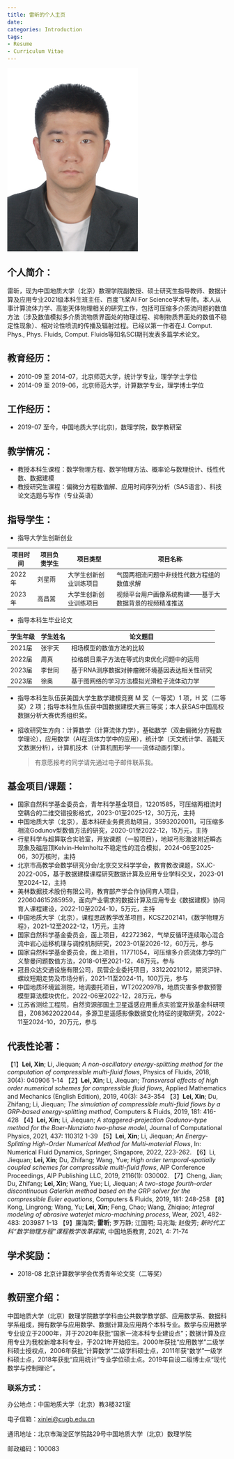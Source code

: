 ```yaml
---
title: 雷昕的个人主页
date:
categories: Introduction
tags:
- Resume
- Curriculum Vitae
---
```


![](/images/leixin.jpg)

## 个人简介：

雷昕，现为中国地质大学（北京）数理学院副教授、硕士研究生指导教师、数据计算及应用专业2021级本科生班主任、百度飞桨AI For Science学术导师。本人从事计算流体力学、高能天体物理相关的研究工作，包括可压缩多介质流问题的数值方法（涉及数值模拟多介质流物质界面处的物理过程、抑制物质界面处的数值不稳定性现象）、相对论性喷流的传播及辐射过程。已经以第一作者在J. Comput. Phys., Phys. Fluids, Comput. Fluids等知名SCI期刊发表多篇学术论文。

## 教育经历：

* 2010-09 至 2014-07，北京师范大学，统计学专业，理学学士学位
* 2014-09 至 2019-06，北京师范大学，计算数学专业，理学博士学位

## 工作经历：

* 2019-07 至今，中国地质大学(北京)，数理学院，数学教研室

## 教学情况：

* 教授本科生课程：数学物理方程、数学物理方法、概率论与数理统计、线性代数、数据建模
* 教授研究生课程：偏微分方程数值解、应用时间序列分析（SAS语言）、科技论文选题与写作（专业英语）

## 指导学生：

* 指导大学生创新创业

| 项目时间  | 项目负责学生  | 项目类型                 | 项目名称                                       |
| -------- | ----------- | ---------------------- | --------------------------------------------- |
| 2022年   | 刘星雨       | 大学生创新创业训练项目     | 气固两相流问题中非线性代数方程组的数值求解           |
| 2023年   | 高昌翯       | 大学生创新创业训练项目     | 视频平台用户画像系统构建——基于大数据背景的视频精准推送 |
<!--
| 2022年   | 周韬奎       | “摇篮杯”大学生创新创业大赛 | 泡沫、塑料、包装盒等压缩装置研制                    |
| 2023年   | 栗高洋       | “摇篮杯”大学生创新创业大赛 | 学街app                                        |
-->

* 指导本科生毕业论文

| 学生年级  | 学生姓名     | 论文题目                                 |
| -------- | ----------- | -------------------------------------- |
| 2021届   | 张宇天       | 相场模型的数值方法的比较                   |
| 2022届   | 周真         | 拉格朗日乘子方法在等式约束优化问题中的运用    |
| 2023届   | 李世同       | 基于RNA测序数据对肿瘤微环境基因表达相关性研究 |
| 2023届   | 徐奥         | 基于图网络的学习方法模拟光滑粒子流体动力学    |

* 指导本科生队伍获美国大学生数学建模竞赛 M 奖（一等奖）1 项，H 奖（二等奖）2 项；指导本科生队伍获中国数据建模大赛三等奖；本人获SAS中国高校数据分析大赛优秀组织奖。

<!--
* 以副导师身份指导研究生情况

  > 2021级电子信息专业硕士生1名（研究SPH流体仿真与深度学习方法的结合），2022级应用统计专业硕士生1名（研究伽马射线暴观测数据的统计分析）。 
-->

* 招收研究生方向：计算数学（计算流体力学），基础数学（双曲偏微分方程数学理论），应用数学（AI在流体力学中的应用），统计学（天文统计学、高能天文数据分析），计算机技术（计算机图形学——流体动画引擎）。

  > 有意愿报考的同学请先通过电子邮件联系我。

## 基金项目/课题：

* 国家自然科学基金委员会，青年科学基金项目，12201585，可压缩两相流时空耦合的二维交错投影格式，2023-01至2025-12，30万元，主持
* 中国地质大学（北京），基本科研业务费资助项目，35932020011，可压缩多相流Godunov型数值方法的研究，2020-01至2022-12，15万元，主持
* 行星科学与超算联合实验室，开放课题（一般项目），地球弓形激波附近瞬态现象及磁层顶Kelvin-Helmholtz不稳定性的混合模拟，2024-06至2025-06，30万核时，主持
* 北京市高教学会数学研究分会/北京交叉科学学会，教育教改课题，SXJC-2022-005，基于数据建模课程研究数据计算及应用专业学科交叉，2023-01至2024-12，主持
* 美林数据技术股份有限公司，教育部产学合作协同育人项目，220604615285959，面向产业需求的数据计算及应用专业《数据建模》协同育⼈课程建设，2022-10至2024-10，5万元，主持
* 中国地质大学（北京），课程思政教学改革项目，KCSZ202141，《数学物理方程》，2021-12至2022-12，1万元，主持
* 国家自然科学基金委员会，面上项目，42272362，气举反循环连续取心混合流中岩心运移机理与调控机制研究，2023-01至2026-12，60万元，参与
* 国家自然科学基金委员会，面上项目，11771054，可压缩多介质流体力学的广义黎曼问题数值方法，2018-01至2021-12，48万元，参与
* 冠县众达交通设施有限公司，民营企业委托项目，33122021012，期货沪锌、螺纹短期走势及市场分析，2021-11至2024-11，100万元，参与
* 中国地质环境监测院，地调委托项目，WT2022097B，地质灾害多参数预警模型算法模块优化，2022-06至2022-12，28万元，参与
* 江苏省测绘工程院，自然资源部国土卫星遥感应用重点实验室开放基金科研项目，Z083622022044，多源卫星遥感影像数据变化特征的提取研究，2022-11至2024-10，20万元，参与

## 代表性论著：

【1】**Lei, Xin**; Li, Jiequan; *A non-oscillatory energy-splitting method for the computation of compressible multi-fluid flows*, Physics of Fluids, 2018, 30(4): 040906 1-14
【2】**Lei, Xin**; Li, Jiequan; *Transversal effects of high order numerical schemes for compressible fluid flows*, Applied Mathematics and Mechanics (English Edition), 2019, 40(3): 343-354
【3】**Lei, Xin**; Du, Zhifang; Li, Jiequan; *The simulation of compressible multi-fluid flows by a GRP-based energy-splitting method*, Computers & Fluids, 2019, 181: 416-428
【4】**Lei, Xin**; Li, Jiequan; *A staggered-projection Godunov-type method for the Baer-Nunziato two-phase model*, Journal of Computational Physics, 2021, 437: 110312 1-39
【5】**Lei, Xin**; Li, Jiequan; *An Energy-Splitting High-Order Numerical Method for Multi-material Flows*, In: Numerical Fluid Dynamics, Springer, Singapore, 2022, 223-262.
【6】Li, Jiequan; **Lei, Xin**; Du, Zhifang; Wang, Yue; *High order temporal-spatially coupled schemes for compressible multi-fluid flows*, AIP Conference Proceedings, AIP Publishing LLC, 2019, 2116(1): 030002.
【7】Cheng, Jian; Du, Zhifang; **Lei, Xin**; Wang, Yue; Li, Jiequan; *A two-stage fourth-order discontinuous Galerkin method based on the GRP solver for the compressible Euler equations*, Computers & Fluids, 2019, 181: 248-258
【8】Kong, Lingrong; Wang, Yu; **Lei, Xin**; Feng, Chao; Wang, Zhiqiao; *Integral modeling of abrasive waterjet micro-machining process*, Wear, 2021, 482-483: 203987 1-13
【9】廉海荣; **雷昕**; 罗万静; 江国明; 马兆海; 赵俊芳; *新时代工科“数学物理方程”课程教学改革探索*, 中国地质教育, 2021, 4: 71-74

## 学术奖励：

* 2018-08  北京计算数学学会优秀青年论文奖（二等奖）

## 教研室介绍：

中国地质大学（北京）数理学院数学学科由公共数学教学部、应用数学系、数据科学系组成，拥有数学与应用数学、数据计算及应用两个本科专业。数学与应用数学专业设立于2000年，并于2020年获批“国家一流本科专业建设点”；数据计算及应用专业为我校新增本科专业，于2021年开始招生。2000年获批“应用数学”二级学科硕士授权点，2006年获批“计算数学”二级学科硕士点，2011年获“数学”一级学科硕士点，2018年获批“应用统计”专业学位硕士点。2019年自设二级博士点“现代数学与控制理论”。

### 联系方式：

办公地点：中国地质大学（北京）教3楼321室

电子信箱：[xinlei@cugb.edu.cn](mailto:xinlei@cugb.edu.cn)

通讯地址：北京市海淀区学院路29号中国地质大学（北京）数理学院

邮政编码：100083
